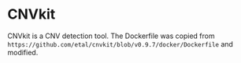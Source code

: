 # CNVkit

CNVkit is a CNV detection tool. The Dockerfile was copied from
`https://github.com/etal/cnvkit/blob/v0.9.7/docker/Dockerfile`
and modified.
